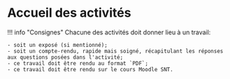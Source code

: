# Accueil des activités

!!! info "Consignes"
    Chacune des activités doit donner lieu à un travail:

    - soit un exposé (si mentionné);
    - soit un compte-rendu, rapide mais soigné, récapitulant les réponses aux questions posées dans l'activité;
    - ce travail doit être rendu au format `PDF`;
    - ce travail doit être rendu sur le cours Moodle SNT.

